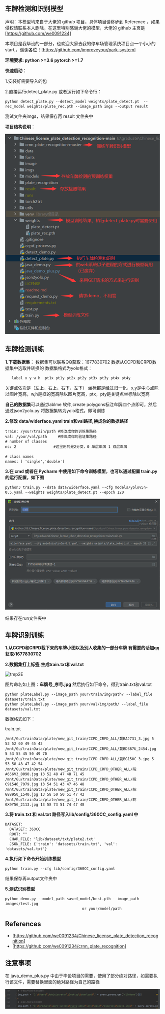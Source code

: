 ## **车牌检测和识别模型**

声明：本模型均来自于大佬的 github 项目，具体项目请移步到 Reference ，如果侵权请联系本人删除，在这里特别感谢大佬的模型，大佬的 github 主页是[https://github.com/we0091234]

本项目是我毕设的一部分，也欢迎大家去我的停车场管理系统项目点一个小小的start,，谢谢各位！[https://github.com/improveyour/park-system]



**环境要求: python >=3.6  pytorch >=1.7**

**快速启动**：

1.安装好需要导入的包

2.直接运行detect_plate.py 或者运行如下命令行：

```
python detect_plate.py --detect_model weights/plate_detect.pt  --rec_model weights/plate_rec.pth --image_path imgs --output result
```

测试文件夹imgs，结果保存再 result 文件夹中

**项目结构说明**：



![QQ截图20240610134237](readme.assets/QQ截图20240610134237.png)



## **车牌检测训练**

**1.下载数据集：**  数据集可以联系QQ获取：1677830702
数据从CCPD和CRPD数据集中选取并转换的
   数据集格式为yolo格式：

```
   label x y w h  pt1x pt1y pt2x pt2y pt3x pt3y pt4x pt4y
```

   关键点依次是（左上，右上，右下，左下）
   坐标都是经过归一化，x,y是中心点除以图片宽高，w,h是框的宽高除以图片宽高，ptx，pty是关键点坐标除以宽高

   **自己的数据集**可以通过lablme 软件,create polygons标注车牌四个点即可，然后通过json2yolo.py 将数据集转为yolo格式，即可训练

**2.修改 data/widerface.yaml    train和val路径,换成你的数据路径**

```
train: /your/train/path #修改成你的训练集路径
val: /your/val/path     #修改成你的验证集路径
# number of classes
nc: 2                 #这里用的是2分类，0 单层车牌 1 双层车牌

# class names
names: [ 'single','double']

```

**3.在 cmd 或者在 Pycharm 中使用如下命令训练模型，也可以通过配置 train.py 的运行配置，如下图**

```
python3 train.py --data data/widerface.yaml --cfg models/yolov5n-0.5.yaml --weights weights/plate_detect.pt --epoch 120
```

![QQ截图20240610140103](readme.assets/QQ截图20240610140103.png)

结果存在run文件夹中



## **车牌识别训练**

**1.从CCPD和CRPD截下来的车牌小图以及别人收集的一部分车牌 有需要的话加qq获取:1677830702**

**2.数据集打上标签,生成train.txt和val.txt**

![tmp2E](G:/crnn_plate_recognition-master/images/tmp2E.png)

图片命名如上图：**车牌号_序号.jpg**
然后执行如下命令，得到train.txt和val.txt

```
python plateLabel.py --image_path your/train/img/path/ --label_file datasets/train.txt
python plateLabel.py --image_path your/val/img/path/ --label_file datasets/val.txt
```

数据格式如下：

train.txt

```
/mnt/Gu/trainData/plate/new_git_train/CCPD_CRPD_ALL/冀BAJ731_3.jpg 5 53 52 60 49 45 43 
/mnt/Gu/trainData/plate/new_git_train/CCPD_CRPD_ALL/冀BD387U_2454.jpg 5 53 55 45 50 49 70 
/mnt/Gu/trainData/plate/new_git_train/CCPD_CRPD_ALL/冀BG150C_3.jpg 5 53 58 43 47 42 54 
/mnt/Gu/trainData/plate/new_git_train/CCPD_CRPD_OTHER_ALL/皖A656V3_8090.jpg 13 52 48 47 48 71 45 
/mnt/Gu/trainData/plate/new_git_train/CCPD_CRPD_OTHER_ALL/皖C91546_7979.jpg 13 54 51 43 47 46 48 
/mnt/Gu/trainData/plate/new_git_train/CCPD_CRPD_OTHER_ALL/皖G88950_1540.jpg 13 58 50 50 51 47 42 
/mnt/Gu/trainData/plate/new_git_train/CCPD_CRPD_OTHER_ALL/皖GX9Y56_2113.jpg 13 58 73 51 74 47 48 
```

**3.将 train.txt  和 val.txt 路径写入lib/config/360CC_config.yaml 中**

```
DATASET:
  DATASET: 360CC
  ROOT: ""
  CHAR_FILE: 'lib/dataset/txt/plate2.txt'
  JSON_FILE: {'train': 'datasets/train.txt', 'val': 'datasets/val.txt'}
```

**4.执行如下命令开始训练模型**

```
python train.py --cfg lib/config/360CC_config.yaml
```

结果保存再output文件夹中

**5.测试识别模型**

```
python demo.py --model_path saved_model/best.pth --image_path images/test.jpg
                                   or your/model/path
```

## References

- [https://github.com/we0091234/Chinese_license_plate_detection_recognition]
- [https://github.com/we0091234/crnn_plate_recognition]

## 注意事项

在 java_demo_plus.py  中由于毕设项目的需要，使用了部分绝对路径，如需要执行该文件，需要替换里面的绝对路径为自己的路径

![QQ截图20240610142211](readme.assets/QQ截图20240610142211.png)

